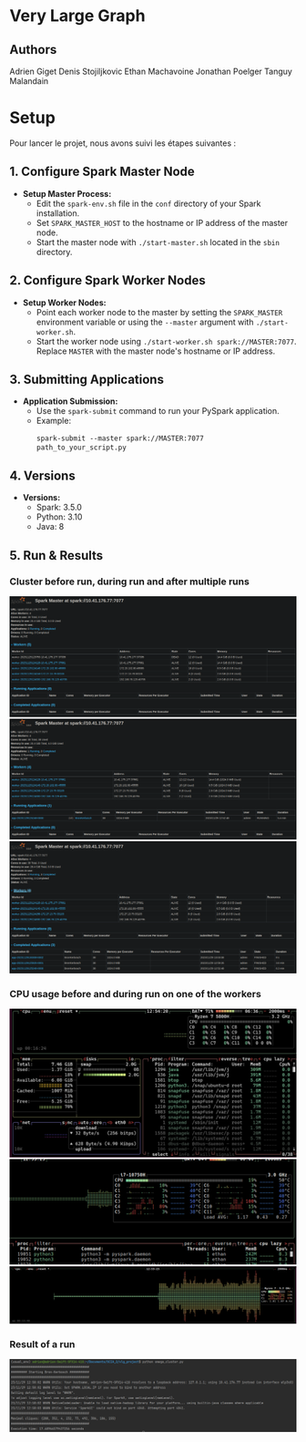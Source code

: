# Very Large Graph

## Authors
Adrien Giget
Denis Stojiljkovic
Ethan Machavoine
Jonathan Poelger
Tanguy Malandain

# Setup
Pour lancer le projet, nous avons suivi les étapes suivantes :

## 1. Configure Spark Master Node
- **Setup Master Process:**
   - Edit the `spark-env.sh` file in the `conf` directory of your Spark installation.
   - Set `SPARK_MASTER_HOST` to the hostname or IP address of the master node.
   - Start the master node with `./start-master.sh` located in the `sbin` directory.

## 2. Configure Spark Worker Nodes
- **Setup Worker Nodes:**
   - Point each worker node to the master by setting the `SPARK_MASTER` environment variable or using the `--master` argument with `./start-worker.sh`.
   - Start the worker node using `./start-worker.sh spark://MASTER:7077`. Replace `MASTER` with the master node's hostname or IP address.

## 3. Submitting Applications

- **Application Submission:**
   - Use the `spark-submit` command to run your PySpark application.
   - Example:
     ```shell
     spark-submit --master spark://MASTER:7077 path_to_your_script.py
     ```

## 4. Versions

- **Versions:**
   - Spark: 3.5.0
   - Python: 3.10
   - Java: 8


## 5. Run & Results

### Cluster before run, during run and after multiple runs
![alt text](https://github.com/Fiwex/vlg_project/blob/main/images/cluster_start.png)\
![alt text](https://github.com/Fiwex/vlg_project/blob/main/images/cluster_running.png)\
![alt text](https://github.com/Fiwex/vlg_project/blob/main/images/cluster_done.png)
### CPU usage before and during run on one of the workers
![alt text](https://github.com/Fiwex/vlg_project/blob/main/images/before_run.png)\
![alt text](https://github.com/Fiwex/vlg_project/blob/main/images/multiple_cores.png)\
![alt text](https://github.com/Fiwex/vlg_project/blob/main/images/high_cpu.png)

### Result of a run
![alt text](https://github.com/Fiwex/vlg_project/blob/main/images/result.png)
